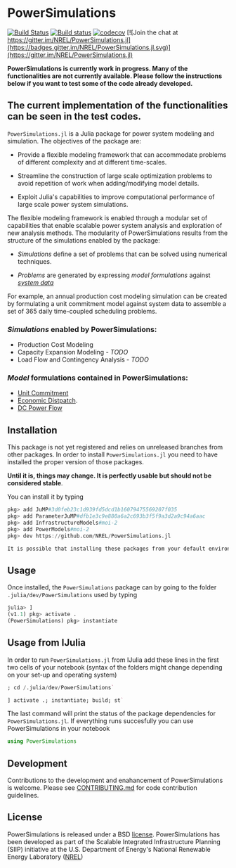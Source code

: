 # PowerSimulations

[![Build Status](https://img.shields.io/travis/com/NREL/PowerSimulations.jl/master.svg)](https://travis-ci.com/NREL/PowerSimulations.jl)
[![Build status](https://img.shields.io/appveyor/ci/kdheepak/powersimulations-jl/master.svg)](https://ci.appveyor.com/project/kdheepak/powersimulations-jl)
[![codecov](https://codecov.io/gh/NREL/PowerSimulations.jl/branch/master/graph/badge.svg)](https://codecov.io/gh/NREL/PowerSimulations.jl)
[![Join the chat at https://gitter.im/NREL/PowerSimulations.jl](https://badges.gitter.im/NREL/PowerSimulations.jl.svg)](https://gitter.im/NREL/PowerSimulations.jl)

**PowerSimulations is currently work in progress. Many of the functionalities are not currently available. Please follow the instructions below if you want to test some of the code already developed.**

## The current implementation of the functionalities can be seen in the test codes.

`PowerSimulations.jl` is a Julia package for power system modeling and simulation. The objectives of the package are:

- Provide a flexible modeling framework that can accommodate problems of different complexity and at different time-scales.

- Streamline the construction of large scale optimization problems to avoid repetition of work when adding/modifying model details.

- Exploit Julia's capabilities to improve computational performance of large scale power system simulations.

The flexible modeling framework is enabled through a modular set of capabilities that enable scalable power system analysis and exploration of new analysis methods. The modularity of PowerSimulations results from the structure of the simulations enabled by the package:

 - _Simulations_ define a set of problems that can be solved using numerical techniques.


 - _Problems_ are generated by expressing _model formulations_ against [_system data_](https://github.com/NREL/PowerSystems.jl)

For example, an annual production cost modeling simulation can be created by formulating a unit commitment model against system data to assemble a set of 365 daily time-coupled scheduling problems.

### _Simulations_ enabled by PowerSimulations:
 - Production Cost Modeling
 - Capacity Expansion Modeling - _TODO_
 - Load Flow and Contingency Analysis - _TODO_

### _Model_ formulations contained in PowerSimulations:
 - [Unit Commitment](https://en.wikipedia.org/wiki/Unit_commitment_problem_in_electrical_power_production)
 - [Economic Distpatch](https://en.wikipedia.org/wiki/Economic_dispatch).
 - [DC Power Flow](https://www.mech.kuleuven.be/en/tme/research/energy_environment/Pdf/wpen2014-12.pdf)

## Installation

This package is not yet registered and relies on unreleased branches from other packages. In order to install `PowerSimulations.jl` you need to have installed the proper version of those packages. 

**Until it is, things may change. It is perfectly
usable but should not be considered stable**.

You can install it by typing

```julia
pkg> add JuMP#3d0feb23c1d939fd5dcd1b16079475569207f035
pkg> add ParameterJuMP#dfb1e3c9e880a6a2c693b3f5f9a3d2a9c94a6aac
pkg> add InfrastructureModels#moi-2
pkg> add PowerModels#moi-2
pkg> dev https://github.com/NREL/PowerSimulations.jl 

It is possible that installing these packages from your default environment can cause dependency clashes. We recommend running `PowerSimulations.jl` as project using the command `$ julia --project`. 

```
## Usage

Once installed, the `PowerSimulations` package can by going to the folder `.julia/dev/PowerSimulations` used by typing

```julia
julia> ]
(v1.1) pkg> activate .
(PowerSimulations) pkg> instantiate
```
## Usage from IJulia

In order to run `PowerSimulations.jl` from IJulia add these lines in the first two cells of your notebook (syntax of the folders might change depending on your set-up and operating system)

```Julia
; cd /.julia/dev/PowerSimulations` 
```

```Julia
] activate .; instantiate; build; st`
```

The last command will print the status of the package dependencies for `PowerSimulations.jl`. If everything runs succesfully you can use PowerSimulations in your notebook 

```Julia
using PowerSimulations
```

## Development

Contributions to the development and enahancement of PowerSimulations is welcome. Please see [CONTRIBUTING.md](https://github.com/NREL/PowerSimulations.jl/blob/master/CONTRIBUTING.md) for code contribution guidelines.

## License

PowerSimulations is released under a BSD [license](https://github.com/NREL/PowerSimulations.jl/blob/master/LICENSE). PowerSimulations has been developed as part of the Scalable Integrated Infrastructure Planning (SIIP)
initiative at the U.S. Department of Energy's National Renewable Energy Laboratory ([NREL](https://www.nrel.gov/))
